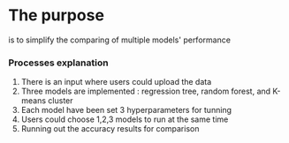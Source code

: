 # The purpose 
is to simplify the comparing of multiple models' performance
### Processes  explanation
1. There is an input where users could upload the data
2. Three models are implemented : regression tree, random forest, and K-means cluster
3. Each model have been set 3 hyperparameters for tunning
4. Users could choose 1,2,3 models to run at the same time
5. Running out the accuracy results for comparison
